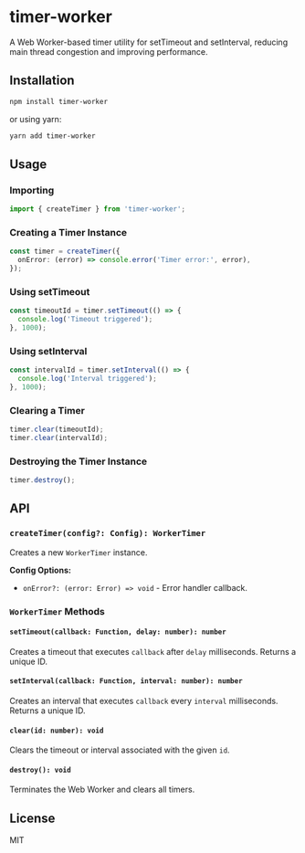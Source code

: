 # timer-worker

A Web Worker-based timer utility for setTimeout and setInterval, reducing main thread congestion and improving performance.

## Installation

```sh
npm install timer-worker
```

or using yarn:

```sh
yarn add timer-worker
```

## Usage

### Importing

```ts
import { createTimer } from 'timer-worker';
```

### Creating a Timer Instance

```ts
const timer = createTimer({
  onError: (error) => console.error('Timer error:', error),
});
```

### Using setTimeout

```ts
const timeoutId = timer.setTimeout(() => {
  console.log('Timeout triggered');
}, 1000);
```

### Using setInterval

```ts
const intervalId = timer.setInterval(() => {
  console.log('Interval triggered');
}, 1000);
```

### Clearing a Timer

```ts
timer.clear(timeoutId);
timer.clear(intervalId);
```

### Destroying the Timer Instance

```ts
timer.destroy();
```

## API

### `createTimer(config?: Config): WorkerTimer`
Creates a new `WorkerTimer` instance.

**Config Options:**
- `onError?: (error: Error) => void` - Error handler callback.

### `WorkerTimer` Methods

#### `setTimeout(callback: Function, delay: number): number`
Creates a timeout that executes `callback` after `delay` milliseconds. Returns a unique ID.

#### `setInterval(callback: Function, interval: number): number`
Creates an interval that executes `callback` every `interval` milliseconds. Returns a unique ID.

#### `clear(id: number): void`
Clears the timeout or interval associated with the given `id`.

#### `destroy(): void`
Terminates the Web Worker and clears all timers.

## License

MIT

